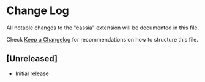 # Change Log

All notable changes to the "cassia" extension will be documented in this file.

Check [Keep a Changelog](http://keepachangelog.com/) for recommendations on how to structure this file.

## [Unreleased]

- Initial release
